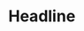 <!DOCTYPE html>
<html lang="en">
  <head>
    <meta charset="UTF-8">
    <title>Bacs200</title>
  </head>
  <body>
    <h1>Headline</h1>
  </body>
</html>
